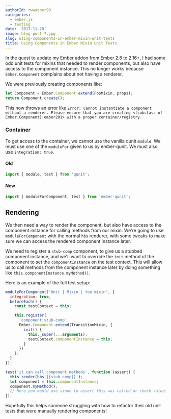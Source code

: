 ```yaml
---
authorId: rwwagner90
categories:
  - ember.js
  - testing
date: '2017-11-29'
image: blog-post-7.jpg
slug: using-components-in-ember-mixin-unit-tests
title: Using Components in Ember Mixin Unit Tests
---
```


In the quest to update my Ember addon from Ember 2.8 to 2.16+, I had some odd
unit tests for mixins that needed to render components, but also have access to
the component instance. This no longer works because `Ember.Component` complains
about not having a renderer.

We were previously creating components like:

```javascript
let Component = Ember.Component.extend(FooMixin, props);
return Component.create();
```

This now throws an error like
`Error: Cannot instantiate a component without a renderer. Please ensure that you are creating <(subclass of Ember.Component):ember201> with a proper container/registry.`

### Container

To get access to the container, we cannot use the vanilla qunit `module`. We
must use one of the `moduleFor` given to us by ember-qunit. We must also use
`integration: true`.

#### Old

```javascript
import { module, test } from 'qunit';
```

#### New

```javascript
import { moduleForComponent, test } from 'ember-qunit';
```

## Rendering

We then need a way to render the component, but also have access to the
component instance for calling methods from our mixin. We're going to use
`moduleForComponent` with the normal `hbs` renderer, with some tweaks to make
sure we can access the rendered component instance later.

We need to register a `stub-comp` component, to give us a stubbed component
instance, and we'll want to override the `init` method of the component to set
the `componentInstance` on the test context. This will allow us to call methods
from the component instance later by doing something like
`this.componentInstance.myMethod()`.

Here is an example of the full test setup:

```javascript
moduleForComponent('Unit | Mixin | foo mixin', {
  integration: true,
  beforeEach() {
    const testContext = this;

    this.register(
      'component:stub-comp',
      Ember.Component.extend(TransitionMixin, {
        init() {
          this._super(...arguments);
          testContext.componentInstance = this;
        }
      })
    );
  }
});

test('it can call component methods', function (assert) {
  this.render(hbs`{{stub-comp}}`);
  let component = this.componentInstance;
  component.myMethod();
  // Here you would use sinon to assert this was called or check values etc.
});
```

Hopefully this helps someone struggling with how to refactor their old unit
tests that were manually rendering components!
